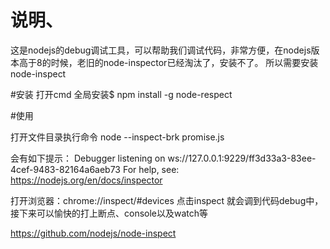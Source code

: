# 说明、

这是nodejs的debug调试工具，可以帮助我们调试代码，非常方便，在nodejs版本高于8的时候，老旧的node-inspector已经淘汰了，安装不了。
所以需要安装node-inspect



#安装
 打开cmd 全局安装$ npm install -g node-respect

#使用

打开文件目录执行命令 node --inspect-brk promise.js



会有如下提示：
Debugger listening on ws://127.0.0.1:9229/ff3d33a3-83ee-4cef-9483-82164a6aeb73
For help, see: https://nodejs.org/en/docs/inspector

打开浏览器：chrome://inspect/#devices
点击inspect
就会调到代码debug中，接下来可以愉快的打上断点、console以及watch等


https://github.com/nodejs/node-inspect